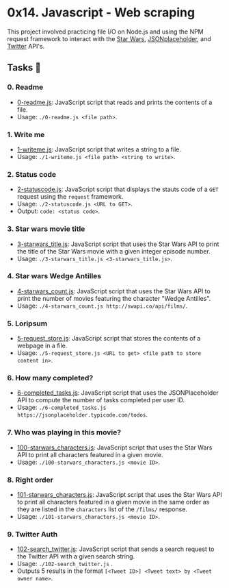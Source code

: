# 0x14. Javascript - Web scraping

This project involved practicing file I/O on Node.js and using the NPM request framework to interact with the [Star Wars](https://swapi.co/), [JSONplaceholder](https://jsonplaceholder.typicode.com/), and [Twitter](https://developer.twitter.com/en/docs/api-reference-index) API's.

## Tasks 📃

### 0. Readme
 - [0-readme.js](0-readme.js): JavaScript script that reads and prints the contents of a file.
 - Usage: `./0-readme.js <file path>`.

### 1. Write me
 - [1-writeme.js](1-writeme.js): JavaScript script that writes a string to a file.
 - Usage: `./1-writeme.js <file path> <string to write>`.

### 2. Status code
 - [2-statuscode.js](2-statuscode.js): JavaScript script that displays the stauts code of a `GET` request using the `request` framework.
 - Usage: `./2-statuscode.js <URL to GET>`.
 - Output: `code: <status code>`.


### 3. Star wars movie title
 - [3-starwars_title.js](3-starwars_title.js): JavaScript script that uses the Star Wars API to print the title of the Star Wars movie with a given integer episode number.
 - Usage: `./3-starwars_title.js <3-starwars_title.js>`.

### 4. Star wars Wedge Antilles
 - [4-starwars_count.js](4-starwars_count.js): JavaScript script that uses the Star Wars API to print the number of movies featuring the character "Wedge Antilles".
 - Usage: `./4-starwars_count.js http://swapi.co/api/films/`.

### 5. Loripsum
 - [5-request_store.js](5-request_store.js): JavaScript script that stores the contents of a webpage in a file.
 - Usage: `./5-request_store.js <URL to get> <file path to store content in>`.

### 6. How many completed?
 - [6-completed_tasks.js](6-completed_tasks.js): JavaScript script that uses the JSONPlaceholder API to compute the number of tasks completed per user ID.
 - Usage: `./6-completed_tasks.js https://jsonplaceholder.typicode.com/todos`.

### 7. Who was playing in this movie?
 - [100-starwars_characters.js](100-starwars_characters.js): JavaScript script that uses the Star Wars API to print all characters featured in a given movie.
 - Usage: `./100-starwars_characters.js <movie ID>`.

### 8. Right order
 - [101-starwars_characters.js](101-starwars_characters.js): JavaScript script that uses the Star Wars API to print all characters featured in a given movie in the same order as they are listed in the `characters` list of the `/films/` response.
 - Usage: `./101-starwars_characters.js <movie ID>`.

### 9. Twitter Auth
 - [102-search_twitter.js](102-search_twitter.js): JavaScript script that sends a search request to the Twitter API with a given search string.
  - Usage: `./102-search_twitter.js` .
  - Outputs 5 results in the format `[<Tweet ID>] <Tweet text> by <Tweet owner name>`.
